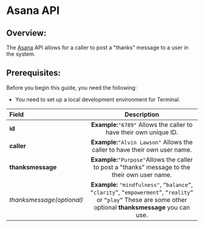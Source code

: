 # Asana API 

## Overview:

The [Asana] API allows for a caller to post a "thanks" message to a user in the system.

## Prerequisites:

Before you begin this guide, you need the following:

* You need to set up a local development environment for Terminal.

| Field         |                               Description                              |
|:---------------|:----------------------------------------------------------------------:|
| **id**            |  **Example:**`"6789"` Allows the caller to have their own unique ID.      |
| **caller**        |  **Example:**`"Alvin Lawson"` Allows the caller to have their own user name. |
| **thanksmessage** |  **Example:**`"Purpose"`Allows the caller to post a "thanks" message to the their own user name.|
| *thanksmessage(optional)*| **Example:** `"mindfulness"`, `“balance”`, `“clarity”`, `“empowerment”`, `“reality”` or `“play”` These are some other optional **thanksmessage** you can use.|


[Asana]:https://asana.com/developers/api-reference/users

